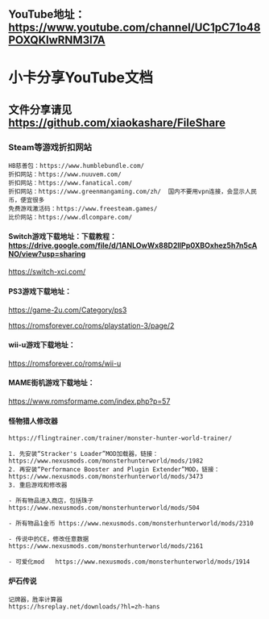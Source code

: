 ## YouTube地址：https://www.youtube.com/channel/UC1pC71o48POXQKlwRNM3l7A

# 小卡分享YouTube文档
## 文件分享请见 https://github.com/xiaokashare/FileShare

### Steam等游戏折扣网站
```
HB慈善包：https://www.humblebundle.com/
折扣网站：https://www.nuuvem.com/
折扣网站：https://www.fanatical.com/
折扣网站：https://www.greenmangaming.com/zh/  国内不要用vpn连接，会显示人民币，便宜很多
免费游戏激活码：https://www.freesteam.games/
比价网站：https://www.dlcompare.com/
```

#### Switch游戏下载地址：下载教程：https://drive.google.com/file/d/1ANLOwWx88D2llPp0XBOxhez5h7n5cANO/view?usp=sharing
https://switch-xci.com/


#### PS3游戏下载地址：
https://game-2u.com/Category/ps3

https://romsforever.co/roms/playstation-3/page/2

#### wii-u游戏下载地址： 
https://romsforever.co/roms/wii-u

#### MAME街机游戏下载地址：
https://www.romsformame.com/index.php?p=57
#### 怪物猎人修改器
```
https://flingtrainer.com/trainer/monster-hunter-world-trainer/

1. 先安装“Stracker's Loader”MOD加载器，链接：https://www.nexusmods.com/monsterhunterworld/mods/1982
2. 再安装“Performance Booster and Plugin Extender”MOD，链接：https://www.nexusmods.com/monsterhunterworld/mods/3473
3. 重启游戏和修改器

- 所有物品进入商店，包括珠子 https://www.nexusmods.com/monsterhunterworld/mods/504

- 所有物品1金币 https://www.nexusmods.com/monsterhunterworld/mods/2310

- 传说中的CE，修改任意数据  https://www.nexusmods.com/monsterhunterworld/mods/2161

- 可爱化mod   https://www.nexusmods.com/monsterhunterworld/mods/1914
```
#### 炉石传说
```
记牌器，胜率计算器
https://hsreplay.net/downloads/?hl=zh-hans
```
